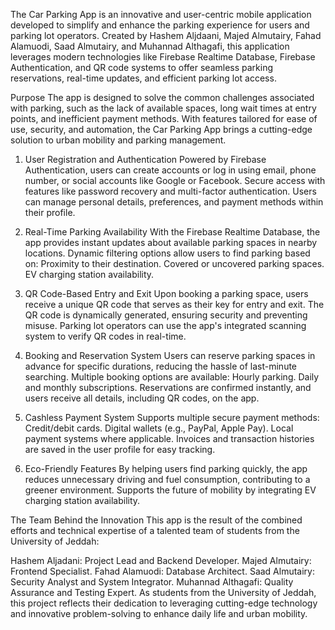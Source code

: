 The Car Parking App is an innovative and user-centric mobile application developed to simplify and enhance the parking experience for users and parking lot operators. Created by Hashem Aljdaani, Majed Almutairy, Fahad Alamuodi, Saad Almutairy, and Muhannad Althagafi, this application leverages modern technologies like Firebase Realtime Database, Firebase Authentication, and QR code systems to offer seamless parking reservations, real-time updates, and efficient parking lot access.

Purpose
The app is designed to solve the common challenges associated with parking, such as the lack of available spaces, long wait times at entry points, and inefficient payment methods. With features tailored for ease of use, security, and automation, the Car Parking App brings a cutting-edge solution to urban mobility and parking management.


1. User Registration and Authentication
Powered by Firebase Authentication, users can create accounts or log in using email, phone number, or social accounts like Google or Facebook.
Secure access with features like password recovery and multi-factor authentication.
Users can manage personal details, preferences, and payment methods within their profile.


2. Real-Time Parking Availability
With the Firebase Realtime Database, the app provides instant updates about available parking spaces in nearby locations.
Dynamic filtering options allow users to find parking based on:
Proximity to their destination.
Covered or uncovered parking spaces.
EV charging station availability.


3. QR Code-Based Entry and Exit
Upon booking a parking space, users receive a unique QR code that serves as their key for entry and exit.
The QR code is dynamically generated, ensuring security and preventing misuse.
Parking lot operators can use the app's integrated scanning system to verify QR codes in real-time.


4. Booking and Reservation System
Users can reserve parking spaces in advance for specific durations, reducing the hassle of last-minute searching.
Multiple booking options are available:
Hourly parking.
Daily and monthly subscriptions.
Reservations are confirmed instantly, and users receive all details, including QR codes, on the app.


5. Cashless Payment System
Supports multiple secure payment methods:
Credit/debit cards.
Digital wallets (e.g., PayPal, Apple Pay).
Local payment systems where applicable.
Invoices and transaction histories are saved in the user profile for easy tracking.


6. Eco-Friendly Features
By helping users find parking quickly, the app reduces unnecessary driving and fuel consumption, contributing to a greener environment.
Supports the future of mobility by integrating EV charging station availability.


The Team Behind the Innovation
This app is the result of the combined efforts and technical expertise of a talented team of students from the University of Jeddah:

Hashem Aljadani: Project Lead and Backend Developer.
Majed Almutairy: Frontend Specialist.
Fahad Alamuodi: Database Architect.
Saad Almutairy: Security Analyst and System Integrator.
Muhannad Althagafi: Quality Assurance and Testing Expert.
As students from the University of Jeddah, this project reflects their dedication to leveraging cutting-edge technology and innovative problem-solving to enhance daily life and urban mobility.

